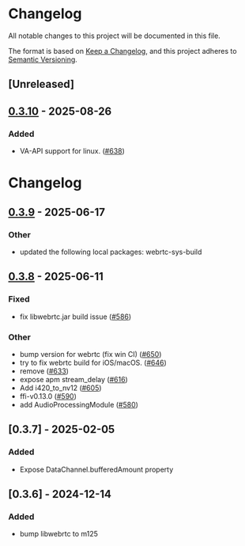 # Changelog

All notable changes to this project will be documented in this file.

The format is based on [Keep a Changelog](https://keepachangelog.com/en/1.0.0/),
and this project adheres to [Semantic Versioning](https://semver.org/spec/v2.0.0.html).

## [Unreleased]

## [0.3.10](https://github.com/cs50victor/livekit-rust-sdks/compare/rust-sdks/webrtc-sys@0.3.9...rust-sdks/webrtc-sys@0.3.10) - 2025-08-26

### Added

- VA-API support for linux. ([#638](https://github.com/cs50victor/livekit-rust-sdks/pull/638))
# Changelog

## [0.3.9](https://github.com/livekit/rust-sdks/compare/rust-sdks/webrtc-sys@0.3.8...rust-sdks/webrtc-sys@0.3.9) - 2025-06-17

### Other

- updated the following local packages: webrtc-sys-build

## [0.3.8](https://github.com/livekit/rust-sdks/compare/rust-sdks/webrtc-sys@0.3.7...rust-sdks/webrtc-sys@0.3.8) - 2025-06-11

### Fixed

- fix libwebrtc.jar build issue ([#586](https://github.com/livekit/rust-sdks/pull/586))

### Other

- bump version for webrtc (fix win CI) ([#650](https://github.com/livekit/rust-sdks/pull/650))
- try to fix webrtc build for iOS/macOS. ([#646](https://github.com/livekit/rust-sdks/pull/646))
- remove ([#633](https://github.com/livekit/rust-sdks/pull/633))
- expose apm stream_delay ([#616](https://github.com/livekit/rust-sdks/pull/616))
- Add i420_to_nv12 ([#605](https://github.com/livekit/rust-sdks/pull/605))
- ffi-v0.13.0 ([#590](https://github.com/livekit/rust-sdks/pull/590))
- add AudioProcessingModule ([#580](https://github.com/livekit/rust-sdks/pull/580))

## [0.3.7] - 2025-02-05

### Added

- Expose DataChannel.bufferedAmount property

## [0.3.6] - 2024-12-14

### Added

- bump libwebrtc to m125
